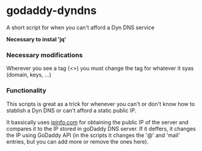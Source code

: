 # godaddy-dyndns
A short script for when you can't afford a Dyn DNS service

**Necessary to instal 'jq'**
### Necessary modifications
Wherever you see a tag (<>) you must change the tag for whatever it syas (domain, keys, ...)
### Functionality
This scripts is great as a trick for whenever you can't or don't know how to stablish a Dyn DNS or can't afford a static public IP.

It bassically uses [ipinfo.com](ipinfo.com) for obtaining the public IP of the server and compares it to the IP stored in goDaddy DNS server. If it deffers, it changes the IP using GoDaddy API (in the scripts it changes the '@' and 'mail' entries, but you can add more or remove the ones here).

